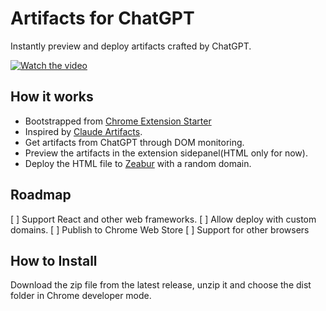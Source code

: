 # Artifacts for ChatGPT

Instantly preview and deploy artifacts crafted by ChatGPT.

[![Watch the video](https://img.youtube.com/vi/DbcAerEBaQQ/maxresdefault.jpg)](https://youtu.be/DbcAerEBaQQ)

## How it works

- Bootstrapped from [Chrome Extension Starter](https://github.com/MichaelYuhe/chrome-extension-starter)
- Inspired by [Claude Artifacts](https://www.anthropic.com/news/claude-3-5-sonnet).
- Get artifacts from ChatGPT through DOM monitoring.
- Preview the artifacts in the extension sidepanel(HTML only for now).
- Deploy the HTML file to [Zeabur](https://zeabur.com) with a random domain.

## Roadmap

[ ] Support React and other web frameworks.
[ ] Allow deploy with custom domains.
[ ] Publish to Chrome Web Store
[ ] Support for other browsers

## How to Install

Download the zip file from the latest release, unzip it and choose the dist folder in Chrome developer mode.
